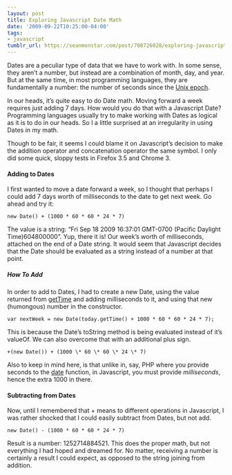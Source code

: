 ```yaml
---
layout: post
title: Exploring Javascript Date Math
date: '2009-09-22T10:25:00-04:00'
tags:
- javascript
tumblr_url: https://seanmonstar.com/post/708726028/exploring-javascript-date-math
---
```

Dates are a peculiar type of data that we have to work with. In some sense, they aren’t a number, but instead are a combination of month, day, and year. But at the same time, in most programming languages, they are fundamentally a number: the number of seconds since the [Unix epoch](http://en.wikipedia.org/wiki/Unix_epoch).

In our heads, it’s quite easy to do Date math. Moving forward a week requires just adding 7 days. How would you do that with a Javascript Date? Programming languages usually try to make working with Dates as logical as it is to do in our heads. So I a little surprised at an irregularity in using Dates in my math.

Though to be fair, it seems I could blame it on Javascript’s decision to make the addition operator and concatenation operator the same symbol. I only did some quick, sloppy tests in Firefox 3.5 and Chrome 3.

#### Adding to Dates

I first wanted to move a date forward a week, so I thought that perhaps I could add 7 days worth of milliseconds to the date to get next week. Go ahead and try it:

    new Date() + (1000 * 60 * 60 * 24 * 7)

The value is a string: “Fri Sep 18 2009 16:37:01 GMT-0700 (Pacific Daylight Time)604800000”. Yup, there it is! Our week’s worth of milliseconds, attached on the end of a Date string. It would seem that Javascript decides that the Date should be evaluated as a string instead of a number at that point.

##### How To Add

In order to add to Dates, I had to create a new Date, using the value returned from [getTime](https://developer.mozilla.org/en/Core_JavaScript_1.5_Reference/Objects/Date/getTime)&nbsp;and adding milliseconds to it, and using that new (humongous) number in the constructor.

    var nextWeek = new Date(today.getTime() + 1000 * 60 * 60 * 24 * 7);

This is because the Date’s toString method is being evaluated instead of it’s valueOf. We can also overcome that with an additional plus sign.

    +(new Date()) + (1000 \* 60 \* 60 \* 24 \* 7)

Also to keep in mind here, is that unlike in, say, PHP where you provide seconds to the [date](http://php.net/date) function, in Javascript, you must provide _milliseconds_, hence the extra 1000 in there.

#### Subtracting from Dates

Now, until I remembered that + means to different operations in Javascript, I was rather shocked that I could easily subtract from Dates, but not add.

    new Date() - (1000 * 60 * 60 * 24 * 7)

Result is a number: 1252714884521. This does the proper math, but not everything I had hoped and dreamed for. No matter, receiving a number is certainly a result I could expect, as opposed to the string joining from addition.

